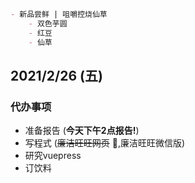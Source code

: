```md
- 新品尝鲜 | 咀嚼控烧仙草
    - 双色芋圆
    - 红豆
    - 仙草
```

<ClientOnly>
  <button-TheButton/>  <!--這是vue自訂義組件--> 
</ClientOnly>





## 2021/2/26 (五)
### 代办事项
- 准备报告 (**今天下午2点报告!**)
- 写程式 (~~廉洁旺旺网页~~ ,廉洁旺旺微信版)
- 研究vuepress
- 订饮料

